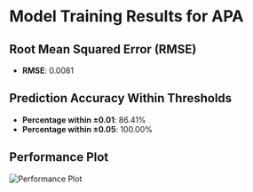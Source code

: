 # Model Training Results for APA

## Root Mean Squared Error (RMSE)
- **RMSE**: 0.0081

## Prediction Accuracy Within Thresholds
- **Percentage within ±0.01**: 86.41%
- **Percentage within ±0.05**: 100.00%

## Performance Plot
![Performance Plot](../imgs/APA.png)
